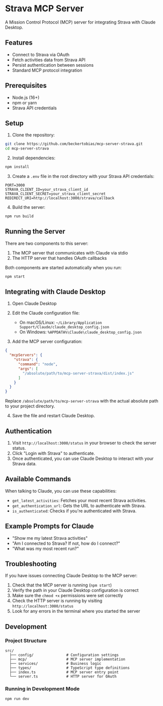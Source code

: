 # Strava MCP Server

A Mission Control Protocol (MCP) server for integrating Strava with Claude Desktop.

## Features

- Connect to Strava via OAuth
- Fetch activities data from Strava API
- Persist authentication between sessions
- Standard MCP protocol integration

## Prerequisites

- Node.js (16+)
- npm or yarn
- Strava API credentials

## Setup

1. Clone the repository:

```bash
git clone https://github.com/beckertobias/mcp-server-strava.git
cd mcp-server-strava
```

2. Install dependencies:

```bash
npm install
```

3. Create a `.env` file in the root directory with your Strava API credentials:

```
PORT=3000
STRAVA_CLIENT_ID=your_strava_client_id
STRAVA_CLIENT_SECRET=your_strava_client_secret
REDIRECT_URI=http://localhost:3000/strava/callback
```

4. Build the server:

```bash
npm run build
```

## Running the Server

There are two components to this server:

1. The MCP server that communicates with Claude via stdio
2. The HTTP server that handles OAuth callbacks

Both components are started automatically when you run:

```bash
npm start
```

## Integrating with Claude Desktop

1. Open Claude Desktop
2. Edit the Claude configuration file:

   - On macOS/Linux: `~/Library/Application Support/Claude/claude_desktop_config.json`
   - On Windows: `%APPDATA%\Claude\claude_desktop_config.json`

3. Add the MCP server configuration:

```json
{
  "mcpServers": {
    "strava": {
      "command": "node",
      "args": [
        "/absolute/path/to/mcp-server-strava/dist/index.js"
      ]
    }
  }
}
```

Replace `/absolute/path/to/mcp-server-strava` with the actual absolute path to your project directory.

4. Save the file and restart Claude Desktop.

## Authentication

1. Visit `http://localhost:3000/status` in your browser to check the server status.
2. Click "Login with Strava" to authenticate.
3. Once authenticated, you can use Claude Desktop to interact with your Strava data.

## Available Commands

When talking to Claude, you can use these capabilities:

- `get_latest_activities`: Fetches your most recent Strava activities.
- `get_authentication_url`: Gets the URL to authenticate with Strava.
- `is_authenticated`: Checks if you're authenticated with Strava.

## Example Prompts for Claude

- "Show me my latest Strava activities"
- "Am I connected to Strava? If not, how do I connect?"
- "What was my most recent run?"

## Troubleshooting

If you have issues connecting Claude Desktop to the MCP server:

1. Check that the MCP server is running (`npm start`)
2. Verify the path in your Claude Desktop configuration is correct
3. Make sure the `chmod +x` permissions were set correctly
4. Check the HTTP server is running by visiting `http://localhost:3000/status`
5. Look for any errors in the terminal where you started the server

## Development

### Project Structure

```
src/
  ├── config/               # Configuration settings
  ├── mcp/                  # MCP server implementation
  ├── services/             # Business logic
  ├── types/                # TypeScript type definitions
  ├── index.ts              # MCP server entry point
  └── server.ts             # HTTP server for OAuth
```

### Running in Development Mode

```bash
npm run dev
```